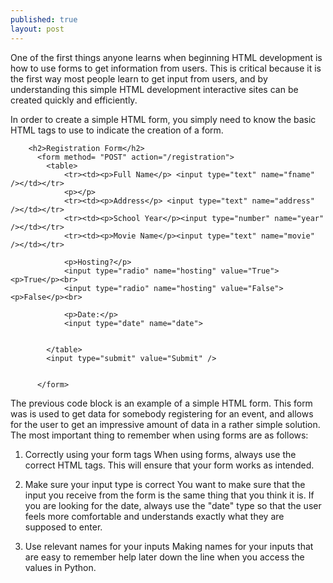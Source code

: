 ```yaml
---
published: true
layout: post
---
```


One of the first things anyone learns when beginning HTML development is how to use forms to get information from users. This is critical because it is the first way most people learn to get input from users, and by understanding this simple HTML development interactive sites can be created quickly and efficiently.

In order to create a simple HTML form, you simply need to know the basic HTML tags to use to indicate the creation of a form. 

		<h2>Registration Form</h2>
		  <form method= "POST" action="/registration">
		  	<table>
		  		<tr><td><p>Full Name</p> <input type="text" name="fname" /></td></tr>
		  		<p></p>
		  		<tr><td><p>Address</p> <input type="text" name="address" /></td></tr>
		  		<tr><td><p>School Year</p><input type="number" name="year" /></td></tr>
		  		<tr><td><p>Movie Name</p><input type="text" name="movie" /></td></tr>
		  		
		  		<p>Hosting?</p>
		  		<input type="radio" name="hosting" value="True"> <p>True</p><br>
  				<input type="radio" name="hosting" value="False"> <p>False</p><br>
				
				<p>Date:</p>
  				<input type="date" name="date">
				
		  		
		  	</table>
		  	<input type="submit" value="Submit" />
		  	
		  	
		  </form>
	
The previous code block is an example of a simple HTML form. This form was is used to get data for somebody registering for an event, and allows for the user to get an impressive amount of data in a rather simple solution. The most important thing to remember when using forms are as follows:

1. Correctly using your form tags
When using forms, always use the correct HTML tags. This will ensure that your form works as intended.

2. Make sure your input type is correct
You want to make sure that the input you receive from the form is the same thing that you think it is. If you are looking for the date, always use the "date" type so that the user feels more comfortable and understands exactly what they are supposed to enter. 

3. Use relevant names for your inputs
Making names for your inputs that are easy to remember help later down the line when you access the values in Python.


